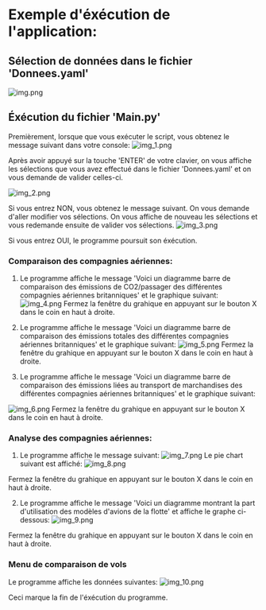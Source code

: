 # Exemple d'éxécution de l'application:
## Sélection de données dans le fichier 'Donnees.yaml'
![img.png](Images/img.png)

## Éxécution du fichier 'Main.py'
Premièrement, lorsque que vous exécuter le script, vous obtenez le message suivant dans votre console:
![img_1.png](Images/img_1.png)

Après avoir appuyé sur la touche 'ENTER' de votre clavier, on vous affiche les sélections que vous avez effectué dans le 
fichier 'Donnees.yaml' et on vous demande de valider celles-ci.

![img_2.png](Images/img_2.png)

Si vous entrez NON, vous obtenez le message suivant.
On vous demande d'aller modifier vos sélections. On vous affiche de nouveau les sélections et vous redemande ensuite de valider vos sélections.
![img_3.png](Images/img_3.png)

Si vous entrez OUI, le programme poursuit son éxécution. 

### Comparaison des compagnies aériennes:
1. Le programme affiche le message 'Voici un diagramme barre de comparaison des émissions de CO2/passager des différentes compagnies aériennes britanniques' et le graphique suivant:
![img_4.png](Images/img_4.png)
Fermez la fenêtre du grahique en appuyant sur le bouton X dans le coin en haut à droite.

2. Le programme affiche le message 'Voici un diagramme barre de comparaison des émissions totales des différentes compagnies aériennes britanniques' et le graphique suivant:
![img_5.png](Images/img_5.png)
Fermez la fenêtre du grahique en appuyant sur le bouton X dans le coin en haut à droite.

3. Le programme affiche le message 'Voici un diagramme barre de comparaison des émissions liées au transport de marchandises des différentes compagnies aériennes britanniques' et le graphique suivant:

![img_6.png](Images/img_6.png)
Fermez la fenêtre du grahique en appuyant sur le bouton X dans le coin en haut à droite.

### Analyse des compagnies aériennes:
1. Le programme affiche le message suivant:
![img_7.png](Images/img_7.png)
Le pie chart suivant est affiché:
![img_8.png](Images/img_8.png)

Fermez la fenêtre du grahique en appuyant sur le bouton X dans le coin en haut à droite.

2. Le programme affiche le message 'Voici un diagramme montrant la part d'utilisation des modèles d'avions de la flotte' et affiche le graphe ci-dessous:
![img_9.png](Images/img_9.png)

Fermez la fenêtre du grahique en appuyant sur le bouton X dans le coin en haut à droite.

### Menu de comparaison de vols
Le programme affiche les données suivantes:
![img_10.png](Images/img_10.png)

Ceci marque la fin de l'éxécution du programme.